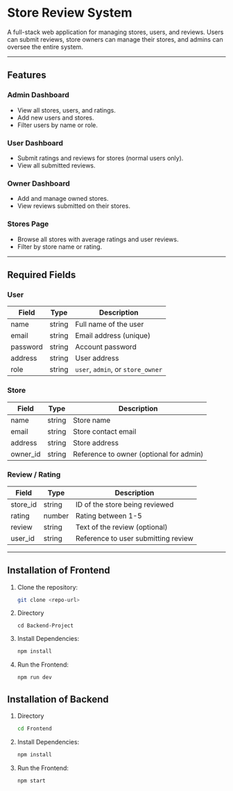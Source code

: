 # Store Review System

A full-stack web application for managing stores, users, and reviews. Users can submit reviews, store owners can manage their stores, and admins can oversee the entire system.  

---

## Features

### Admin Dashboard
- View all stores, users, and ratings.  
- Add new users and stores.  
- Filter users by name or role.  

### User Dashboard
- Submit ratings and reviews for stores (normal users only).  
- View all submitted reviews.  

### Owner Dashboard
- Add and manage owned stores.  
- View reviews submitted on their stores.  

### Stores Page
- Browse all stores with average ratings and user reviews.  
- Filter by store name or rating.  

---

## Required Fields

### User
| Field     | Type   | Description                           |
|-----------|--------|---------------------------------------|
| name      | string | Full name of the user                 |
| email     | string | Email address (unique)               |
| password  | string | Account password                      |
| address   | string | User address                          |
| role      | string | `user`, `admin`, or `store_owner`    |

### Store
| Field     | Type   | Description                               |
|-----------|--------|-------------------------------------------|
| name      | string | Store name                                |
| email     | string | Store contact email                       |
| address   | string | Store address                             |
| owner_id  | string | Reference to owner (optional for admin)  |

### Review / Rating
| Field      | Type   | Description                                |
|------------|--------|--------------------------------------------|
| store_id   | string | ID of the store being reviewed             |
| rating     | number | Rating between 1-5                         |
| review     | string | Text of the review (optional)              |
| user_id    | string | Reference to user submitting review        |

---

## Installation of Frontend

1. Clone the repository:  
   ```bash
   git clone <repo-url>
    ```

2. Directory
    ```
    cd Backend-Project
    ```

3. Install Dependencies:
    ```bash
    npm install
    ```

4. Run the Frontend:
    ```bash
    npm run dev
    ```

## Installation of Backend

1. Directory
    ```bash
    cd Frontend
    ```
    
2. Install Dependencies:
    ```bash
    npm install
    ```

3. Run the Frontend:
    ```bash
    npm start
    ```
